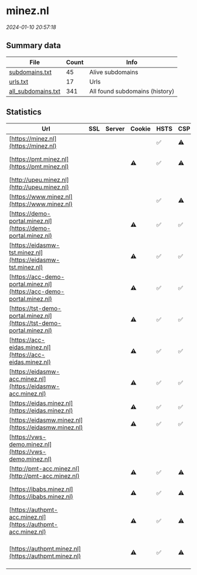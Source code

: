 # minez.nl
*2024-01-10 20:57:18*
## Summary data
| File       | Count | Info |
|------------|-------|------|
|[subdomains.txt](/data/minez.nl/subdomains.txt)|45|Alive subdomains|
|[urls.txt](/data/minez.nl/urls.txt)|17|Urls|
|[all_subdomains.txt](/data/minez.nl/all_subdomains.txt)|341|All found subdomains (history)|
## Statistics
| Url | SSL | Server | Cookie | HSTS | CSP | XFO | XXP | RP | Tech |Title |
|------------|-------|------|------|------|------|------|------|------|------|------|
|[https://minez.nl](https://minez.nl)| || |:white_check_mark: |:warning: |:white_check_mark: |:white_check_mark: |:white_check_mark: |||
|[https://pmt.minez.nl](https://pmt.minez.nl)| ||:warning: |:white_check_mark: |:warning: |:white_check_mark: |:white_check_mark: |:white_check_mark: |HSTS Microsoft A...||
|[http://upeu.minez.nl](http://upeu.minez.nl)| || | | | | |:white_check_mark: |||
|[https://www.minez.nl](https://www.minez.nl)| || |:white_check_mark: |:warning: |:white_check_mark: |:white_check_mark: |:white_check_mark: |||
|[https://demo-portal.minez.nl](https://demo-portal.minez.nl)| ||:warning: |:white_check_mark: |:white_check_mark: |:white_check_mark: |:white_check_mark: |HSTS||
|[https://eidasmw-tst.minez.nl](https://eidasmw-tst.minez.nl)| ||:warning: |:white_check_mark: |:white_check_mark: |:white_check_mark: |:white_check_mark: |HSTS|Index.html|
|[https://acc-demo-portal.minez.nl](https://acc-demo-portal.minez.nl)| ||:warning: |:white_check_mark: |:white_check_mark: |:white_check_mark: |:white_check_mark: |HSTS||
|[https://tst-demo-portal.minez.nl](https://tst-demo-portal.minez.nl)| ||:warning: |:white_check_mark: |:white_check_mark: |:white_check_mark: |:white_check_mark: |HSTS|Index.html|
|[https://acc-eidas.minez.nl](https://acc-eidas.minez.nl)| ||:warning: |:white_check_mark: |:white_check_mark: |:white_check_mark: |:white_check_mark: |HSTS||
|[https://eidasmw-acc.minez.nl](https://eidasmw-acc.minez.nl)| ||:warning: |:white_check_mark: |:white_check_mark: |:white_check_mark: |:white_check_mark: |HSTS||
|[https://eidas.minez.nl](https://eidas.minez.nl)| ||:warning: |:white_check_mark: |:white_check_mark: |:white_check_mark: |:white_check_mark: |HSTS||
|[https://eidasmw.minez.nl](https://eidasmw.minez.nl)| ||:warning: |:white_check_mark: |:white_check_mark: |:white_check_mark: |:white_check_mark: |HSTS||
|[https://vws-demo.minez.nl](https://vws-demo.minez.nl)| || | | | | |:white_check_mark: |||
|[http://pmt-acc.minez.nl](http://pmt-acc.minez.nl)| ||:warning: |:white_check_mark: |:warning: |:white_check_mark: |:white_check_mark: |:white_check_mark: |||
|[https://ibabs.minez.nl](https://ibabs.minez.nl)| ||:warning: |:white_check_mark: |:warning: |:white_check_mark: |:white_check_mark: |:white_check_mark: |HSTS Microsoft A...||
|[https://authpmt-acc.minez.nl](https://authpmt-acc.minez.nl)| ||:warning: |:white_check_mark: |:warning: |:white_check_mark: |:white_check_mark: |:white_check_mark: |HSTS|iBabs - Meet in...|
|[https://authpmt.minez.nl](https://authpmt.minez.nl)| ||:warning: |:white_check_mark: |:warning: |:white_check_mark: |:white_check_mark: |:white_check_mark: |HSTS|iBabs - Meet in...|